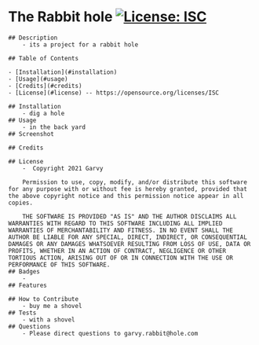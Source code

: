 # The Rabbit hole [![License: ISC](https://img.shields.io/badge/License-ISC-blue.svg)](https://opensource.org/licenses/ISC)
    ## Description
        - its a project for a rabbit hole

    ## Table of Contents

    - [Installation](#installation)
    - [Usage](#usage)
    - [Credits](#credits)
    - [License](#license) -- https://opensource.org/licenses/ISC

    ## Installation
        - dig a hole
    ## Usage
        - in the back yard
    ## Screenshot

    ## Credits

    ## License
        -  Copyright 2021 Garvy

        Permission to use, copy, modify, and/or distribute this software for any purpose with or without fee is hereby granted, provided that the above copyright notice and this permission notice appear in all copies.
        
        THE SOFTWARE IS PROVIDED "AS IS" AND THE AUTHOR DISCLAIMS ALL WARRANTIES WITH REGARD TO THIS SOFTWARE INCLUDING ALL IMPLIED WARRANTIES OF MERCHANTABILITY AND FITNESS. IN NO EVENT SHALL THE AUTHOR BE LIABLE FOR ANY SPECIAL, DIRECT, INDIRECT, OR CONSEQUENTIAL DAMAGES OR ANY DAMAGES WHATSOEVER RESULTING FROM LOSS OF USE, DATA OR PROFITS, WHETHER IN AN ACTION OF CONTRACT, NEGLIGENCE OR OTHER TORTIOUS ACTION, ARISING OUT OF OR IN CONNECTION WITH THE USE OR PERFORMANCE OF THIS SOFTWARE.
    ## Badges
        - 
    ## Features

    ## How to Contribute
        - buy me a shovel
    ## Tests
        - with a shovel
    ## Questions
        - Please direct questions to garvy.rabbit@hole.com    
